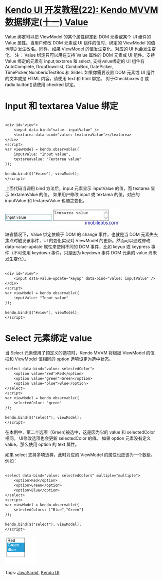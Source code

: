# [Kendo UI 开发教程(22): Kendo MVVM 数据绑定(十一) Value](http://www.imobilebbs.com/wordpress/archives/4671)

Value 绑定可以把 ViewModel 的某个属性绑定到 DOM 元素或某个 UI 组件的 Value 属性。当用户修改 DOM 元素或 UI 组件的值时，绑定的 ViewModel 的值也随之发生改名。同样，如果 ViewModel 的值发生变化，对应的 UI 也会发生变化。
注： Value 绑定只可以用在支持 Value 属性的 DOM 元素或 UI 组件。支持 Value 绑定的元素有 input,textarea 和 select, 支持value绑定的 UI 组件有 AutoComplete, DropDownlist, ComboBox, DatePicker, TimePicker,NumbericTextBox 和 Slider.
如果你需要设置 DOM 元素或 UI 组件的文本或是 HTML 内容，请使用 text 和 html 绑定。
对于Checkboxes () 或 radio button()请使用 checked 绑定。

# Input 和 textarea Value 绑定

```

<div id="view">
    <input data-bind="value: inputValue" />
    <textarea data-bind="value: textareaValue"></textarea>
</div>
<script>
var viewModel = kendo.observable({
    inputValue: "Input value",
    textareaValue: "Textarea value"
});

kendo.bind($("#view"), viewModel);
</script>

```

上面代码当调用 bind 方法后，input 元素显示 inputValue 的值，而 textarea 显示 textareaValue 的值。 如果用户修改 input 或 textarea 的值，对应的 inputValue 和 textareaValue 也随之变化。

![](images/32.jpg)

缺省情况下，Value 绑定依赖于 DOM 的 change 事件，也就是当 DOM 元素失去焦点时触发该事件，UI 的变化实现对 ViewModel 的更新。然而可以通过修改 data-value-update 属性来使用不同的 DOM 事件，比如 keyup 或 keypress 事件（不可使用 keydown 事件，只是因为  keydown 事件 DOM 元素的 value 尚未发生变化）。

```

<div id="view">
    <input data-value-update="keyup" data-bind="value: inputValue" />
</div>
<script>
var viewModel = kendo.observable({
    inputValue: "Input value"
});

kendo.bind($("#view"), viewModel);
</script>

```

# Select 元素绑定 value

当 Select 元素使用了预定义的选项时，Kendo MVVM 将根据 ViewModel 的值把和 ViewModel 值相同的 option 选项设定为选中状态。

```
<select data-bind="value: selectedColor">
    <option value="red">Red</option>
    <option value="green">Green</option>
    <option value="blue">Blue</option>
</select>
<script>
var viewModel = kendo.observable({
    selectedColor: "green"
});

kendo.bind($("select"), viewModel);
</script>

```

在本例中，第二个选项（Green)被选中，这是因为它的 value 和 selectedColor 相同。 UI修改选项也会更新 selectedColor 的值。 如果 option 元素没有定义 value，那么使用 option 的 text 属性。

如果 select 支持多项选择，此时对应的 ViewModel 的属性也应该为一个数组。例如：

```

<select data-bind="value: selectedColors" multiple="multiple">
    <option>Red</option>
    <option>Green</option>
    <option>Blue</option>
</select>
<script>
var viewModel = kendo.observable({
    selectedColors: ["Blue","Green"]
});

kendo.bind($("select"), viewModel);
</script>

```

![](images/33.jpg)

Tags: [JavaScript](http://www.imobilebbs.com/wordpress/archives/tag/javascript), [Kendo UI](http://www.imobilebbs.com/wordpress/archives/tag/kendo-ui)

